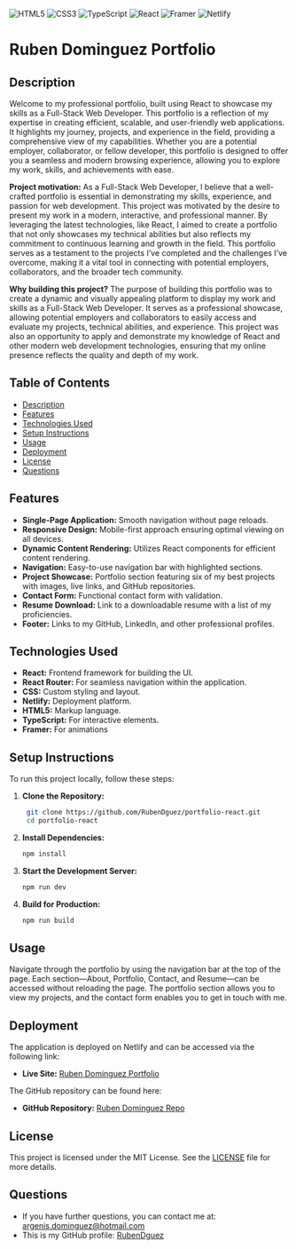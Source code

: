 ![HTML5](https://img.shields.io/badge/html5-%23E34F26.svg?style=for-the-badge&logo=html5&logoColor=white)
![CSS3](https://img.shields.io/badge/css3-%231572B6.svg?style=for-the-badge&logo=css3&logoColor=white)
![TypeScript](https://img.shields.io/badge/typescript-%23007ACC.svg?style=for-the-badge&logo=typescript&logoColor=white)
![React](https://img.shields.io/badge/react-%2320232a.svg?style=for-the-badge&logo=react&logoColor=%2361DAFB)
![Framer](https://img.shields.io/badge/Framer-black?style=for-the-badge&logo=framer&logoColor=blue)
![Netlify](https://img.shields.io/badge/netlify-%23000000.svg?style=for-the-badge&logo=netlify&logoColor=#00C7B7)

# Ruben Dominguez Portfolio

## Description

Welcome to my professional portfolio, built using React to showcase my skills as a Full-Stack Web Developer. This portfolio is a reflection of my expertise in creating efficient, scalable, and user-friendly web applications. It highlights my journey, projects, and experience in the field, providing a comprehensive view of my capabilities. Whether you are a potential employer, collaborator, or fellow developer, this portfolio is designed to offer you a seamless and modern browsing experience, allowing you to explore my work, skills, and achievements with ease.

**Project motivation:** As a Full-Stack Web Developer, I believe that a well-crafted portfolio is essential in demonstrating my skills, experience, and passion for web development. This project was motivated by the desire to present my work in a modern, interactive, and professional manner. By leveraging the latest technologies, like React, I aimed to create a portfolio that not only showcases my technical abilities but also reflects my commitment to continuous learning and growth in the field. This portfolio serves as a testament to the projects I’ve completed and the challenges I’ve overcome, making it a vital tool in connecting with potential employers, collaborators, and the broader tech community.

**Why building this project?** The purpose of building this portfolio was to create a dynamic and visually appealing platform to display my work and skills as a Full-Stack Web Developer. It serves as a professional showcase, allowing potential employers and collaborators to easily access and evaluate my projects, technical abilities, and experience. This project was also an opportunity to apply and demonstrate my knowledge of React and other modern web development technologies, ensuring that my online presence reflects the quality and depth of my work.

## Table of Contents

- [Description](#description)
- [Features](#features)
- [Technologies Used](#technologies-used)
- [Setup Instructions](#setup-instructions)
- [Usage](#usage)
- [Deployment](#deployment)
- [License](#license)
- [Questions](#questions)

## Features

- **Single-Page Application:** Smooth navigation without page reloads.
- **Responsive Design:** Mobile-first approach ensuring optimal viewing on all devices.
- **Dynamic Content Rendering:** Utilizes React components for efficient content rendering.
- **Navigation:** Easy-to-use navigation bar with highlighted sections.
- **Project Showcase:** Portfolio section featuring six of my best projects with images, live links, and GitHub repositories.
- **Contact Form:** Functional contact form with validation.
- **Resume Download:** Link to a downloadable resume with a list of my proficiencies.
- **Footer:** Links to my GitHub, LinkedIn, and other professional profiles.

## Technologies Used

- **React:** Frontend framework for building the UI.
- **React Router:** For seamless navigation within the application.
- **CSS:** Custom styling and layout.
- **Netlify:** Deployment platform.
- **HTML5:** Markup language.
- **TypeScript:** For interactive elements.
- **Framer:** For animations

## Setup Instructions

To run this project locally, follow these steps:

1. **Clone the Repository:**
   ```bash
    git clone https://github.com/RubenDguez/portfolio-react.git
    cd portfolio-react
   ```

2. **Install Dependencies:**
   ```bash
   npm install
   ```

3. **Start the Development Server:**
   ```bash
   npm run dev
   ```

4. **Build for Production:**
   ```bash
   npm run build
   ```

## Usage

Navigate through the portfolio by using the navigation bar at the top of the page. Each section—About, Portfolio, Contact, and Resume—can be accessed without reloading the page. The portfolio section allows you to view my projects, and the contact form enables you to get in touch with me.

## Deployment

The application is deployed on Netlify and can be accessed via the following link:

- **Live Site:** [Ruben Dominguez Portfolio](https://ruben-dguez-portfolio.netlify.app/)

The GitHub repository can be found here:

- **GitHub Repository:** [Ruben Dominguez Repo](https://github.com/RubenDguez/portfolio-react)

## License

This project is licensed under the MIT License. See the [LICENSE](LICENSE) file for more details.

## Questions

- If you have further questions, you can contact me at: argenis.dominguez@hotmail.com
- This is my GitHub profile: [RubenDguez](https://github.com/RubenDguez)
